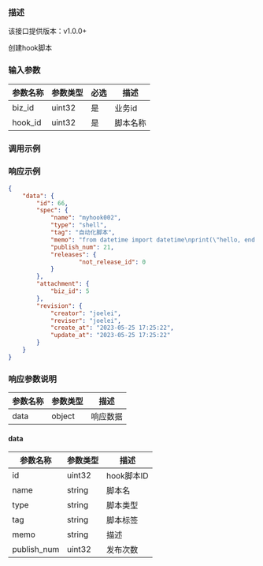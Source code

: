 ### 描述

该接口提供版本：v1.0.0+

创建hook脚本

### 输入参数

| 参数名称 | 参数类型 | 必选 | 描述     |
| -------- | -------- | ---- | -------- |
| biz_id   | uint32   | 是   | 业务id   |
| hook_id  | uint32   | 是   | 脚本名称 |

### 调用示例

### 响应示例

```json
{
    "data": {
        "id": 66,
        "spec": {
            "name": "myhook002",
            "type": "shell",
            "tag": "自动化脚本",
            "memo": "from datetime import datetime\nprint(\"hello, end at\", datetime.now())\n",
          	"publish_num": 21,
          	"releases": {
            	    "not_release_id": 0
            }
        },
        "attachment": {
            "biz_id": 5
        },
        "revision": {
            "creator": "joelei",
            "reviser": "joelei",
            "create_at": "2023-05-25 17:25:22",
            "update_at": "2023-05-25 17:25:22"
        }
    }
}
```

### 响应参数说明

| 参数名称 | 参数类型 | 描述     |
| -------- | -------- | -------- |
| data     | object   | 响应数据 |

#### data

| 参数名称    | 参数类型 | 描述       |
| ----------- | -------- | ---------- |
| id          | uint32   | hook脚本ID |
| name        | string   | 脚本名     |
| type        | string   | 脚本类型   |
| tag         | string   | 脚本标签   |
| memo        | string   | 描述       |
| publish_num | uint32   | 发布次数   |